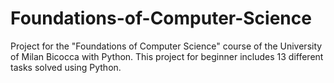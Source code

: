 # Foundations-of-Computer-Science
Project for the "Foundations of Computer Science" course of the University of Milan Bicocca with Python.
This project for beginner includes 13 different tasks solved using Python.
